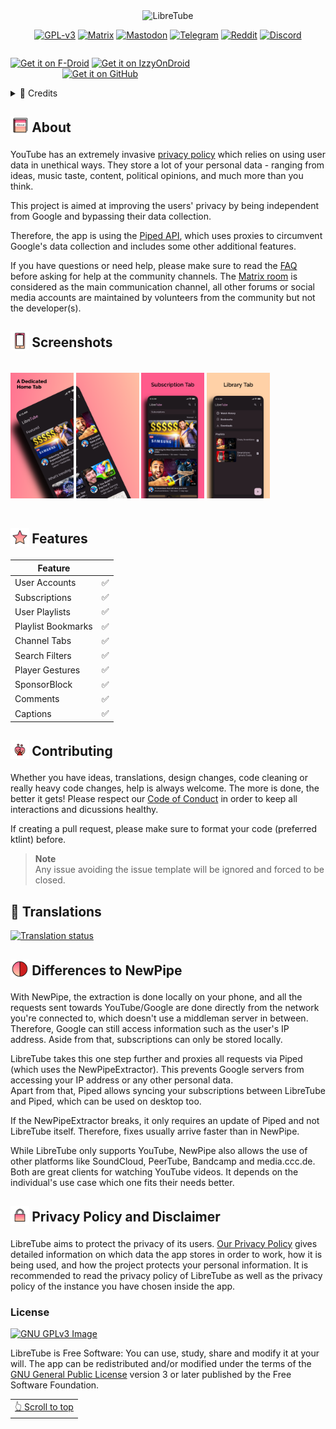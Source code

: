 <div align="center">
  <img src="https://libre-tube.github.io/images/gh-banner.png" width="auto" height="auto" alt="LibreTube">

[![GPL-v3](https://libre-tube.github.io/assets/widgets/license-widget.svg)](https://www.gnu.org/licenses/gpl-3.0.en.html)
[![Matrix](https://libre-tube.github.io/assets/widgets/mat-widget.svg)](https://matrix.to/#/#LibreTube:matrix.org)
[![Mastodon](https://libre-tube.github.io/assets/widgets/mast-widget.svg)](https://fosstodon.org/@libretube)
[![Telegram](https://libre-tube.github.io/assets/widgets/tg-widget.svg)](https://t.me/libretube)
[![Reddit](https://libre-tube.github.io/assets/widgets/rd-widget.svg)](https://www.reddit.com/r/Libretube/)
[![Discord](https://libre-tube.github.io/assets/widgets/discord-widget.svg)](https://discord.gg/Qc34xCj2GV)

</div><div align="center" style="width:100%; display:flex; justify-content:space-between;">

[<img src="https://libre-tube.github.io/assets/badges/fdrload.png" alt="Get it on F-Droid" width="30%">](https://f-droid.org/en/packages/com.github.libretube/)
[<img src="https://libre-tube.github.io/assets/badges/izzyload.png" alt="Get it on IzzyOnDroid" width="30%">](https://apt.izzysoft.de/fdroid/index/apk/com.github.libretube)<br/>
[<img src="https://libre-tube.github.io/assets/badges/ghload.png" alt="Get it on GitHub" width="30%">](https://github.com/libre-tube/LibreTube/releases/latest)

</div>

<details>
  <summary>📜️ Credits</summary>

<sub>Readme Design and Banners by [XelXen](https://github.com/XelXen)</sub> <br>
<sub>Readme Screenshots by [ARBoyGo](https://github.com/ARBoyGo)</sub> <br>
<sub>Readme Emoji is from [openmoji](https://openmoji.org)</sub>

  <summary>Icons</summary>

<sub>[Default App Icon](https://github.com/libre-tube/LibreTube/blob/master/app/src/main/res/mipmap-xxxhdpi/ic_launcher_round.png) by [XelXen](https://github.com/XelXen)</sub> <br>
<sub>[Boosted Bird](https://github.com/libre-tube/LibreTube/blob/master/app/src/main/res/mipmap-xxxhdpi/ic_bird_round.png) by [Margot Albert-Heuzey](https://margotdesign.ovh)</sub>

</details>

<h2 align="left">
<sub>
<img  src="fastlane/metadata/android/en-US/images/readme/about.svg"
      height="30"
      width="30">
</sub>
About
</h2>

YouTube has an extremely invasive [privacy policy](https://support.google.com/youtube/answer/10364219) which relies on using user data in unethical ways. They store a lot of your personal data - ranging from ideas, music taste, content, political opinions, and much more than you think.

This project is aimed at improving the users' privacy by being independent from Google and bypassing their data collection.

Therefore, the app is using the [Piped API](https://github.com/TeamPiped/Piped), which uses proxies to circumvent Google's data collection and includes some other additional features.

If you have questions or need help, please make sure to read the [FAQ](https://libre-tube.github.io/#faq) before asking for help at the community channels. The [Matrix room](https://matrix.to/#/#LibreTube:matrix.org) is considered as the main communication channel, all other forums or social media accounts are maintained by volunteers from the community but not the developer(s).

<h2 align="left">
<sub>
<img  src="fastlane/metadata/android/en-US/images/readme/phone.svg"
      height="30"
      width="30">
</sub>
Screenshots
</h2>

<div style="width:100%; display:flex; justify-content:space-between;">

[<img src="fastlane/metadata/android/en-US/images/phoneScreenshots/Screenshot_1.png" width=20% alt="Home">](fastlane/metadata/android/en-US/images/phoneScreenshots/Screenshot_1.png)
[<img src="fastlane/metadata/android/en-US/images/phoneScreenshots/Screenshot_2.png" width=20% alt="Home">](fastlane/metadata/android/en-US/images/phoneScreenshots/Screenshot_2.png)
[<img src="fastlane/metadata/android/en-US/images/phoneScreenshots/Screenshot_3.png" width=20% alt="Subscriptions">](fastlane/metadata/android/en-US/images/phoneScreenshots/Screenshot_3.png)
[<img src="fastlane/metadata/android/en-US/images/phoneScreenshots/Screenshot_4.png" width=20% alt="Library">](fastlane/metadata/android/en-US/images/phoneScreenshots/Screenshot_4.png)

</div>

<h2 align="left">
<sub>
<img  src="fastlane/metadata/android/en-US/images/readme/feature.svg"
      height="30"
      width="30">
</sub>
Features
</h2>


| Feature           |     |
| ----------------- | --- |
| User Accounts     | ✅ |
| Subscriptions     | ✅ |
| User Playlists    | ✅ |
| Playlist Bookmarks| ✅ |
| Channel Tabs      | ✅ |
| Search Filters    | ✅ |
| Player Gestures   | ✅ |
| SponsorBlock      | ✅ |
| Comments          | ✅ |
| Captions          | ✅ |

<h2 align="left">
<sub>
<img  src="fastlane/metadata/android/en-US/images/readme/community.svg"
      height="30"
      width="30">
</sub>
Contributing
</h2>

Whether you have ideas, translations, design changes, code cleaning or really heavy code changes, help is always welcome. The more is done, the better it gets! Please respect our [Code of Conduct](https://github.com/libre-tube/LibreTube/blob/master/CODE_OF_CONDUCT.md) in order to keep all interactions and dicussions healthy.

If creating a pull request, please make sure to format your code (preferred ktlint) before.

> **Note** <br>
> Any issue avoiding the issue template will be ignored and forced to be closed.

<h2 align="left">
📝 Translations
</h2>

<a href="https://hosted.weblate.org/projects/libretube/#languages">
<img src="https://hosted.weblate.org/widgets/libretube/-/287x66-grey.png" alt="Translation status" />
</a>

<h2 align="left">
<sub>
<img  src="fastlane/metadata/android/en-US/images/readme/ltvnp.svg"
      height="30"
      width="30">
</sub>
Differences to NewPipe
</h2>


With NewPipe, the extraction is done locally on your phone, and all the requests sent towards YouTube/Google are done directly from the network you're connected to, which doesn't use a middleman server in between. Therefore, Google can still access information such as the user's IP address. Aside from that, subscriptions can only be stored locally.

LibreTube takes this one step further and proxies all requests via Piped (which uses the NewPipeExtractor). This prevents Google servers from accessing your IP address or any other personal data.<br>
Apart from that, Piped allows syncing your subscriptions between LibreTube and Piped, which can be used on desktop too.

If the NewPipeExtractor breaks, it only requires an update of Piped and not LibreTube itself. Therefore, fixes usually arrive faster than in NewPipe.

While LibreTube only supports YouTube, NewPipe also allows the use of other platforms like SoundCloud, PeerTube, Bandcamp and media.ccc.de.<br>
Both are great clients for watching YouTube videos. It depends on the individual's use case which one fits their needs better.

<h2 align="left">
<sub>
<img  src="fastlane/metadata/android/en-US/images/readme/privacy.svg"
      height="30"
      width="30">
</sub>
Privacy Policy and Disclaimer
</h2>


LibreTube aims to protect the privacy of its users. [Our Privacy Policy](/PRIVACY_POLICY.md) gives detailed information on which data the app stores in order to work, how it is being used, and how the project protects your personal information. It is recommended to read the privacy policy of LibreTube as well as the privacy policy of the instance you have chosen inside the app.

### License
[![GNU GPLv3 Image](https://www.gnu.org/graphics/gplv3-127x51.png)](http://www.gnu.org/licenses/gpl-3.0.en.html)

LibreTube is Free Software: You can use, study, share and modify it at your will. The app can be redistributed and/or modified under the terms of the
[GNU General Public License](https://www.gnu.org/licenses/gpl.html) version 3 or later published by the Free Software Foundation.

<div align="right">
<table><td>
<a href="#start-of-content"> 👆 Scroll to top</a>
</td></table>
</div>
